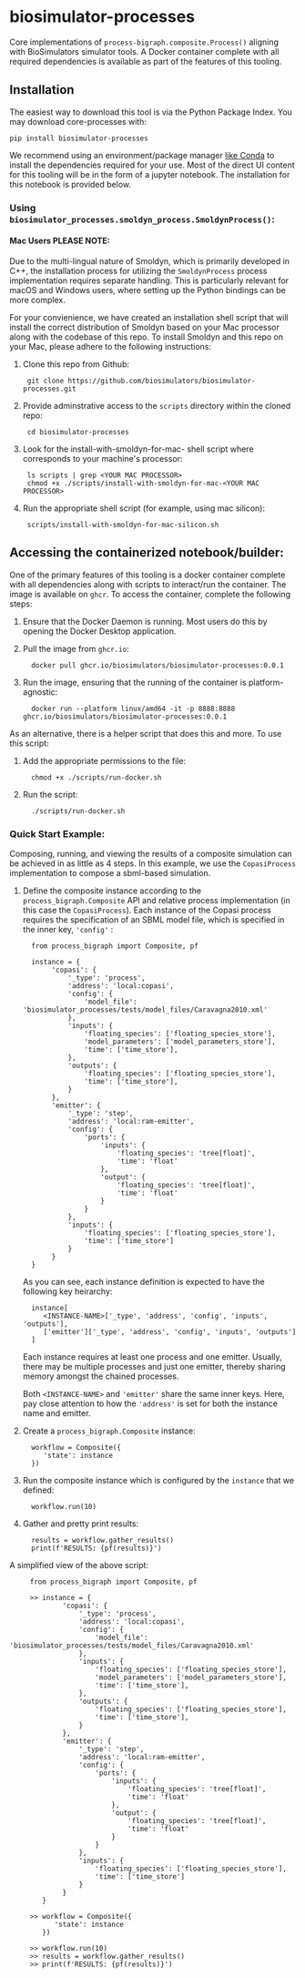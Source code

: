 # biosimulator-processes 


Core implementations of `process-bigraph.composite.Process()` aligning with BioSimulators simulator
tools. A Docker container complete with all required dependencies is available as part of the features of this tooling.


## Installation

The easiest way to download this tool is via the Python Package Index. You may download
core-processes with: 

    pip install biosimulator-processes

We recommend using an environment/package manager [like Conda](https://conda.io/projects/conda/en/latest/index.html) to 
install the dependencies required for your use. Most of the direct UI content for this tooling will be in the form of
a jupyter notebook. The installation for this notebook is provided below.

### Using `biosimulator_processes.smoldyn_process.SmoldynProcess()`: 

#### Mac Users PLEASE NOTE: 
Due to the multi-lingual nature of Smoldyn, which is primarily 
developed in C++, the installation process for utilizing 
the `SmoldynProcess` process implementation requires separate handling. This is particularly 
relevant for macOS and Windows users, where setting up the Python bindings can be more complex.

For your convienience, we have created an installation shell script that will install the correct distribution of 
Smoldyn based on your Mac processor along with the codebase of this repo. To install Smoldyn and this repo on your 
Mac, please adhere to the following instructions:

1. Clone this repo from Github:

        git clone https://github.com/biosimulators/biosimulator-processes.git

2. Provide adminstrative access to the `scripts` directory within the cloned repo:

        cd biosimulator-processes

3. Look for the install-with-smoldyn-for-mac-<YOUR MAC PROCESSOR> shell script where <YOUR MAC PROCESSOR> corresponds 
    to your machine's processor:

        ls scripts | grep <YOUR MAC PROCESSOR>
        chmod +x ./scripts/install-with-smoldyn-for-mac-<YOUR MAC PROCESSOR>

4. Run the appropriate shell script (for example, using mac silicon):

        scripts/install-with-smoldyn-for-mac-silicon.sh

## Accessing the containerized notebook/builder:

One of the primary features of this tooling is a docker container complete with all dependencies along with scripts
to interact/run the container. The image is available on `ghcr`. To access the container, complete the following steps:

1. Ensure that the Docker Daemon is running. Most users do this by opening the Docker Desktop application.
2. Pull the image from `ghcr.io`:
         
         docker pull ghcr.io/biosimulators/biosimulator-processes:0.0.1

3. Run the image, ensuring that the running of the container is platform-agnostic:

         docker run --platform linux/amd64 -it -p 8888:8888 ghcr.io/biosimulators/biosimulator-processes:0.0.1

As an alternative, there is a helper script that does this and more. To use this script:

1. Add the appropriate permissions to the file:
         
         chmod +x ./scripts/run-docker.sh

2. Run the script:

         ./scripts/run-docker.sh


### Quick Start Example:

Composing, running, and viewing the results of a composite simulation can be achieved in as little as 4 steps. 
In this example, we use the `CopasiProcess` implementation to compose a sbml-based simulation.

1. Define the composite instance according to the `process_bigraph.Composite` API and relative process
   implementation (in this case the `CopasiProcess`). Each instance of the Copasi process requires the specification
   of an SBML model file, which is specified in the inner key, `'config'` :
         
         from process_bigraph import Composite, pf
   
         instance = {
              'copasi': {
                  '_type': 'process',
                  'address': 'local:copasi',
                  'config': {
                      'model_file': 'biosimulator_processes/tests/model_files/Caravagna2010.xml'
                  },
                  'inputs': {
                      'floating_species': ['floating_species_store'],
                      'model_parameters': ['model_parameters_store'],
                      'time': ['time_store'],
                  },
                  'outputs': {
                      'floating_species': ['floating_species_store'],
                      'time': ['time_store'],
                  }
              },
              'emitter': {
                  '_type': 'step',
                  'address': 'local:ram-emitter',
                  'config': {
                      'ports': {
                          'inputs': {
                              'floating_species': 'tree[float]',
                              'time': 'float'
                          },
                          'output': {
                              'floating_species': 'tree[float]',
                              'time': 'float'
                          }
                      }
                  },
                  'inputs': {
                      'floating_species': ['floating_species_store'],
                      'time': ['time_store']
                  }
              }
         }

   As you can see, each instance definition is expected to have the following key heirarchy:
         
         instance[
            <INSTANCE-NAME>['_type', 'address', 'config', 'inputs', 'outputs'], 
            ['emitter']['_type', 'address', 'config', 'inputs', 'outputs']
         ]
   Each instance requires at least one process and one emitter. Usually, there may be multiple processes and just 
      one emitter, thereby sharing memory amongst the chained processes.
   
   Both `<INSTANCE-NAME>` and `'emitter'` share the same inner keys. Here, pay close attention to how the `'address'`
      is set for both the instance name and emitter.

2. Create a `process_bigraph.Composite` instance:

         workflow = Composite({
            'state': instance
         })

3. Run the composite instance which is configured by the `instance` that we defined:
    
         workflow.run(10)

4. Gather and pretty print results:
       
         results = workflow.gather_results()
         print(f'RESULTS: {pf(results)}')


A simplified view of the above script:


         from process_bigraph import Composite, pf
   
         >> instance = {
                 'copasi': {
                     '_type': 'process',
                     'address': 'local:copasi',
                     'config': {
                         'model_file': 'biosimulator_processes/tests/model_files/Caravagna2010.xml'
                     },
                     'inputs': {
                         'floating_species': ['floating_species_store'],
                         'model_parameters': ['model_parameters_store'],
                         'time': ['time_store'],
                     },
                     'outputs': {
                         'floating_species': ['floating_species_store'],
                         'time': ['time_store'],
                     }
                 },
                 'emitter': {
                     '_type': 'step',
                     'address': 'local:ram-emitter',
                     'config': {
                         'ports': {
                             'inputs': {
                                 'floating_species': 'tree[float]',
                                 'time': 'float'
                             },
                             'output': {
                                 'floating_species': 'tree[float]',
                                 'time': 'float'
                             }
                         }
                     },
                     'inputs': {
                         'floating_species': ['floating_species_store'],
                         'time': ['time_store']
                     }
                 }
            }

         >> workflow = Composite({
               'state': instance
            })

         >> workflow.run(10)
         >> results = workflow.gather_results()
         >> print(f'RESULTS: {pf(results)}')
